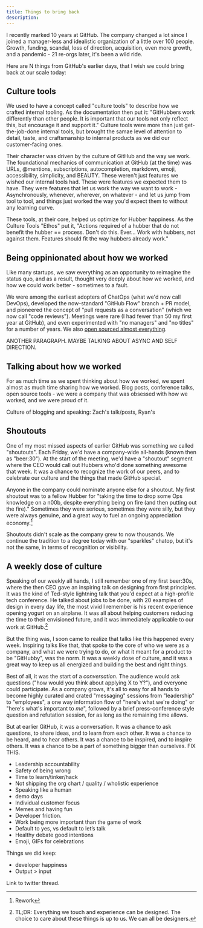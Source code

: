 ```yaml
---
title: Things to bring back
description:
---
```


I recently marked 10 years at GitHub. The company changed a lot since I joined a manager-less and idealistic organization of a little over 100 people. Growth, funding, scandal, loss of direction, acquisition, even more growth, and a pandemic - 21 re-orgs later, it's been a wild ride.

Here are N things from GitHub's earlier days, that I wish we could bring back at our scale today:

## Culture tools 

We used to have a concept called "culture tools" to describe how we crafted internal tooling. As the documentation then put it: "GitHubbers work differently than other people. It is important that our tools not only reflect this, but encourage it and support it." Culture tools were more than just get-the-job-done internal tools, but brought the samae level of attention to detail, taste, and craftsmanship to internal products as we did our customer-facing ones. 

Their character was driven by the culture of GitHub and the way we work. The foundational mechanics of communication at GitHub (at the time) was URLs, @mentions, subscriptions, autocompletion, markdown, emoji, accessibility, simplicity, and BEAUTY. These weren't just features we wished our internal tools had. These were features we expected them to have. They were features that let us work the way we want to work - Asynchronously, whenever, wherever, on whatever - and let us jump from tool to tool, and things just worked the way you'd expect them to without any learning curve. 

These tools, at their core, helped us optimize for Hubber happiness. As the Culture Tools "Ethos" put it, "Actions required of a hubber that do not benefit the hubber == process. Don't do this. Ever... Work with hubbers, not against them. Features should fit the way hubbers already work."

## Being oppinionated about how we worked

Like many startups, we saw everything as an opportunity to reimagine the status quo, and as a result, thought very deeply about how we worked, and how we could work better - sometimes to a fault.

We were among the earliest adopters of ChatOps (what we'd now call DevOps), developed the now-standard "GitHub Flow" branch + PR model, and pioneered the concept of "pull requests as a conversation" (which we now call "code reviews"). Meetings were rare (I had fewer than 50 my first year at GitHub), and even experimented with "no managers" and "no titles" for a number of years. We also [open sourced almost everything](#).

ANOTHER PARAGRAPH. MAYBE TALKING ABOUT ASYNC AND SELF DIRECTION.

## Talking about how we worked

For as much time as we spent thinking about how we worked, we spent almost as much time sharing how we worked. Blog posts, conference talks, open source tools - we were a company that was obsessed with how we worked, and we were proud of it.

Culture of blogging and speaking: Zach's talk/posts, Ryan's

## Shoutouts

One of my most missed aspects of earlier GitHub was something we called "shoutouts". Each Friday, we'd have a company-wide all-hands (known then as "beer:30"). At the start of the meeting, we'd have a "shoutout" segment where the CEO would call out Hubbers who'd done something awesome that week. It was a chance to recognize the work of our peers, and to celebrate our culture and the things that made GitHub special.

Anyone in the company could nominate anyone else for a shoutout. My first shoutout was to a fellow Hubber for "taking the time to drop some Ops knowledge on a n00b, despite everything being on fire (and then putting out the fire)." Sometimes they were serious, sometimes they were silly, but they were always genuine, and a great way to fuel an ongoing appreciation economy.[^1]

Shoutouts didn't scale as the company grew to now thousands. We continue the tradition to a degree today with our "sparkles" chatop, but it's not the same, in terms of recognition or visibility.

## A weekly dose of culture

Speaking of our weekly all hands, I still remember one of my first beer:30s, where the then CEO gave an inspiring talk on designing from first principles. It was the kind of Ted-style lightning talk that you'd expect at a high-profile tech conference. He talked about jobs to be done, with 20 examples of design in every day life, the most vivid I remember is his recent experience opening yogurt on an airplane. It was all about helping customers reducing the time to their envisioned future, and it was immediately applicable to our work at GitHub.[^2]

But the thing was, I soon came to realize that talks like this happened every week. Inspiring talks like that, that spoke to the core of who we were as a company, and what we were trying to do, or what it meant for a product to be "GitHubby", was the norm. It was a weekly dose of culture, and it was a great way to keep us all energized and building the best and right things.

Best of all, it was the start of a *conversation*. The audience would ask questions ("how would you think about applying X to Y?"), and everyone could participate. As a company grows, it's all to easy for all hands to become highly curated and crated "messaging" sessions from "leadership" to "employees", a one way information flow of "here's what we're doing" or "here's what's important to *me*", followed by a brief press-conference style question and refutation session, for as long as the remaining time allows. 

But at earlier GitHub, it was a conversation. It was a chance to ask questions, to share ideas, and to learn from each other. It was a chance to be heard, and to hear others. It was a chance to be inspired, and to inspire others. It was a chance to be a part of something bigger than ourselves. FIX THIS.

* Leadership accountability
* Safety of being wrong
* Time to learn/tinker/hack
* Not shipping the org chart / quality / wholistic experience
* Speaking like a human 
* demo days
* Individual customer focus
* Memes and having fun
* Developer friction.
* Work being more important than the game of work
* Default to yes, vs default to let’s talk
* Healthy debate good intentions
* Emoji, GIFs for celebrations

Things we did keep:

* developer happiness
* Output > input


Link to twitter thread.

[^1]: Rework

[^2]: TL;DR: Everything we touch and experience can be designed. The choice to care about these things is up to us. We can all be designers.